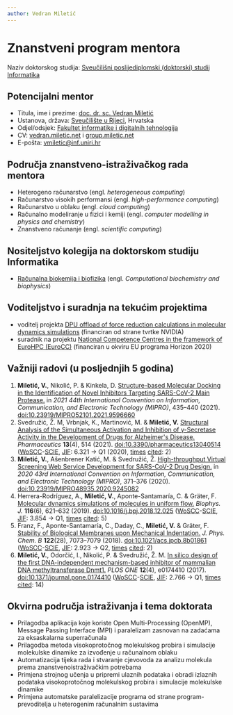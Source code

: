 ```yaml
---
author: Vedran Miletić
---
```


# Znanstveni program mentora

Naziv doktorskog studija: [Sveučilišni poslijediplomski (doktorski) studij Informatika](https://www.inf.uniri.hr/studiji/doktorski-studij)

## Potencijalni mentor

- Titula, ime i prezime: [doc. dr. sc. Vedran Miletić](https://vedran.miletic.net/)
- Ustanova, država: [Sveučilište u Rijeci](https://uniri.hr/), Hrvatska
- Odjel/odsjek: [Fakultet informatike i digitalnih tehnologija](https://www.inf.uniri.hr/)
- CV: [vedran.miletic.net](https://vedran.miletic.net/files/cv-vedran-miletic.pdf) i [group.miletic.net](../en/people/principal-investigator.md)
- E-pošta: <vmiletic@inf.uniri.hr>

## Područja znanstveno-istraživačkog rada mentora

- Heterogeno računarstvo (engl. *heterogeneous computing*)
- Računarstvo visokih performansi (engl. *high-performance computing*)
- Računarstvo u oblaku (engl. *cloud computing*)
- Računalno modeliranje u fizici i kemiji (engl. *computer modelling in physics and chemistry*)
- Znanstveno računanje (engl. *scientific computing*)

## Nositeljstvo kolegija na doktorskom studiju Informatika

- [Računalna biokemija i biofizika](nastava/kolegiji/RBKBF.md) (engl. *Computational biochemistry and biophysics*)

## Voditeljstvo i suradnja na tekućim projektima

- voditelj projekta [DPU offload of force reduction calculations in molecular dynamics simulations](../en/projects.md#dpu-offload-of-force-reduction-calculations-in-molecular-dynamics-simulations) (financiran od strane tvrtke NVIDIA)
- suradnik na projektu [National Competence Centres in the framework of EuroHPC (EuroCC)](../en/projects.md#national-competence-centres-in-the-framework-of-eurohpc-eurocc) (financiran u okviru EU programa Horizon 2020)

## Važniji radovi (u posljednjih 5 godina)

1. **Miletić, V.**, Nikolić, P. & Kinkela, D. [Structure-based Molecular Docking in the Identification of Novel Inhibitors Targeting SARS-CoV-2 Main Protease.](https://ieeexplore.ieee.org/document/9596660) in *2021 44th International Convention on Information, Communication, and Electronic Technology (MIPRO)*, 435–440 (2021). [doi:10.23919/MIPRO52101.2021.9596660](https://doi.org/10.23919/MIPRO52101.2021.9596660)
1. Svedružić, Ž. M, Vrbnjak, K., Martinović, M. & **Miletić, V.** [Structural Analysis of the Simultaneous Activation and Inhibition of γ-Secretase Activity in the Development of Drugs for Alzheimer's Disease.](https://www.mdpi.com/1999-4923/13/4/514) *Pharmaceutics* **13**(4), 514 (2021). [doi:10.3390/pharmaceutics13040514](https://doi.org/10.3390/pharmaceutics13040514) ([WoSCC](https://clarivate.com/academia-government/scientific-and-academic-research/research-discovery-and-referencing/web-of-science/web-of-science-core-collection/)-[SCIE](https://clarivate.com/academia-government/scientific-and-academic-research/research-discovery-and-referencing/web-of-science/web-of-science-core-collection/science-citation-index-expanded/), [JIF](https://jcr.clarivate.com/jcr-jp/journal-profile?journal=PHARMACEUTICS&year=2020): 6.321 -> Q1 (2020), [times](https://www.webofscience.com/wos/woscc/full-record/WOS:000643531400001) [cited](https://publons.com/publon/45697621/): 2)
1. **Miletić, V.**, Ašenbrener Katić, M. & Svedružić, Ž. [High-throughput Virtual Screening Web Service Development for SARS-CoV-2 Drug Design.](https://ieeexplore.ieee.org/document/9245082) in *2020 43rd International Convention on Information, Communication, and Electronic Technology (MIPRO)*, 371–376 (2020). [doi:10.23919/MIPRO48935.2020.9245082](https://doi.org/10.23919/MIPRO48935.2020.9245082)
1. Herrera-Rodríguez, A., **Miletić, V.**, Aponte-Santamaría, C. & Gräter, F. [Molecular dynamics simulations of molecules in uniform flow.](https://www.cell.com/biophysj/fulltext/S0006-3495(19)30109-2) *Biophys. J.* **116**(6), 621–632 (2019). [doi:10.1016/j.bpj.2018.12.025](https://doi.org/10.1016/j.bpj.2018.12.025) ([WoSCC](https://clarivate.com/academia-government/scientific-and-academic-research/research-discovery-and-referencing/web-of-science/web-of-science-core-collection/)-[SCIE](https://clarivate.com/academia-government/scientific-and-academic-research/research-discovery-and-referencing/web-of-science/web-of-science-core-collection/science-citation-index-expanded/), [JIF](https://jcr.clarivate.com/jcr-jp/journal-profile?journal=BIOPHYS%20J&year=2019): 3.854 -> Q1, [times](https://www.webofscience.com/wos/woscc/full-record/WOS:000467046000001) [cited](https://publons.com/publon/29803261/): 5)
1. Franz, F., Aponte-Santamaría, C., Daday, C., **Miletić, V.** & Gräter, F. [Stability of Biological Membranes upon Mechanical Indentation.](https://pubs.acs.org/doi/abs/10.1021/acs.jpcb.8b01861) *J. Phys. Chem. B* **122**(28), 7073–7079 (2018). [doi:10.1021/acs.jpcb.8b01861](https://doi.org/10.1021/acs.jpcb.8b01861) ([WoSCC](https://clarivate.com/academia-government/scientific-and-academic-research/research-discovery-and-referencing/web-of-science/web-of-science-core-collection/)-[SCIE](https://clarivate.com/academia-government/scientific-and-academic-research/research-discovery-and-referencing/web-of-science/web-of-science-core-collection/science-citation-index-expanded/), [JIF](https://jcr.clarivate.com/jcr-jp/journal-profile?journal=J%20PHYS%20CHEM%20B&year=2018): 2.923 -> Q2, [times](https://www.webofscience.com/wos/woscc/full-record/WOS:000439662100006) [cited](https://publons.com/publon/18273527/): 2)
1. **Miletić, V.**, Odorčić, I., Nikolić, P. & Svedružić, Ž. M. [In silico design of the first DNA-independent mechanism-based inhibitor of mammalian DNA methyltransferase Dnmt1.](https://journals.plos.org/plosone/article?id=10.1371/journal.pone.0174410) *PLOS ONE* **12**(4), e0174410 (2017). [doi:10.1371/journal.pone.0174410](https://doi.org/10.1371/journal.pone.0174410) ([WoSCC](https://clarivate.com/academia-government/scientific-and-academic-research/research-discovery-and-referencing/web-of-science/web-of-science-core-collection/)-[SCIE](https://clarivate.com/academia-government/scientific-and-academic-research/research-discovery-and-referencing/web-of-science/web-of-science-core-collection/science-citation-index-expanded/), [JIF](https://jcr.clarivate.com/jcr-jp/journal-profile?journal=PLOS%20ONE&year=2017): 2.766 -> Q1, [times](https://www.webofscience.com/wos/woscc/full-record/WOS:000399949000010) [cited](https://publons.com/publon/15852150/): 14)

## Okvirna područja istraživanja i tema doktorata

- Prilagodba aplikacija koje koriste Open Multi-Processing (OpenMP), Message Passing Interface (MPI) i paralelizam zasnovan na zadaćama za eksaskalarna superračunala
- Prilagodba metoda visokoprotočnog molekulskog probira i simulacije molekulske dinamike za izvođenje u računalnom oblaku
- Automatizacija tijeka rada i stvaranje cjevovoda za analizu molekula prema znanstvenoistraživačkim potrebama
- Primjena strojnog učenja u pripremi ulaznih podataka i obradi izlaznih podataka visokoprotočnog molekulskog probira i simulacije molekulske dinamike
- Primjena automatske paralelizacije programa od strane program-prevoditelja u heterogenim računalnim sustavima
